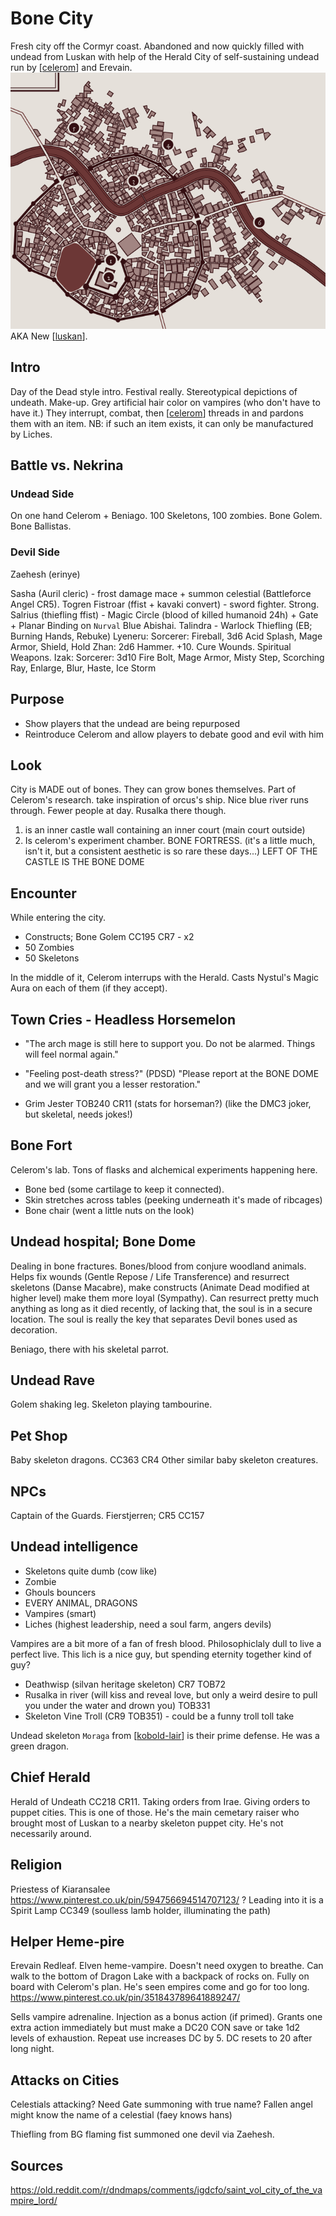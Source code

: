 # Bone City
Fresh city off the Cormyr coast.
Abandoned and now quickly filled with undead from Luskan with help of the Herald
City of self-sustaining undead run by [[celerom]] and Erevain.
![](bonecity.png)
AKA New [[luskan]].

## Intro
Day of the Dead style intro.
Festival really. Stereotypical depictions of undeath. Make-up. Grey artificial hair color on vampires (who don't have to have it.)
They interrupt, combat, then [[celerom]] threads in and pardons them with an item. NB: if such an item exists, it can only be manufactured by Liches.

## Battle vs. Nekrina
### Undead Side
On one hand Celerom + Beniago. 100 Skeletons, 100 zombies.
Bone Golem. Bone Ballistas.


### Devil Side
Zaehesh (erinye)

Sasha (Auril cleric) - frost damage mace + summon celestial (Battleforce Angel CR5).
Togren Fistroar (ffist + kavaki convert) - sword fighter. Strong.
Salrius (thiefling ffist) - Magic Circle (blood of killed humanoid 24h) + Gate + Planar Binding on `Nurval` Blue Abishai.
Talindra - Warlock Thiefling (EB; Burning Hands, Rebuke)
Lyeneru: Sorcerer: Fireball, 3d6 Acid Splash, Mage Armor, Shield, Hold
Zhan: 2d6 Hammer. +10. Cure Wounds. Spiritual Weapons.
Izak: Sorcerer: 3d10 Fire Bolt, Mage Armor, Misty Step, Scorching Ray, Enlarge, Blur, Haste, Ice Storm

## Purpose
- Show players that the undead are being repurposed
- Reintroduce Celerom and allow players to debate good and evil with him

## Look
City is MADE out of bones. They can grow bones themselves. Part of Celerom's research.
take inspiration of orcus's ship.
Nice blue river runs through. Fewer people at day. Rusalka there though.

1. is an inner castle wall containing an inner court (main court outside)
2. Is celerom's experiment chamber. BONE FORTRESS. (it's a little much, isn't it, but a consistent aesthetic is so rare these days...)
LEFT OF THE CASTLE IS THE BONE DOME

## Encounter
While entering the city.
- Constructs; Bone Golem CC195 CR7 - x2
- 50 Zombies
- 50 Skeletons

In the middle of it, Celerom interrups with the Herald.
Casts Nystul's Magic Aura on each of them (if they accept).

## Town Cries - Headless Horsemelon
- "The arch mage is still here to support you. Do not be alarmed. Things will feel normal again."
- "Feeling post-death stress?" (PDSD) "Please report at the BONE DOME and we will grant you a lesser restoration."

- Grim Jester TOB240 CR11 (stats for horseman?) (like the DMC3 joker, but skeletal, needs jokes!)

## Bone Fort
Celerom's lab. Tons of flasks and alchemical experiments happening here.
- Bone bed (some cartilage to keep it connected).
- Skin stretches across tables (peeking underneath it's made of ribcages)
- Bone chair (went a little nuts on the look)

## Undead hospital; Bone Dome
Dealing in bone fractures. Bones/blood from conjure woodland animals.
Helps fix wounds (Gentle Repose / Life Transference) and resurrect skeletons (Danse Macabre), make constructs (Animate Dead modified at higher level) make them more loyal (Sympathy).
Can resurrect pretty much anything as long as it died recently, of lacking that, the soul is in a secure location. The soul is really the key that separates
Devil bones used as decoration.

Beniago, there with his skeletal parrot.

## Undead Rave
Golem shaking leg. Skeleton playing tambourine.

## Pet Shop
Baby skeleton dragons. CC363 CR4
Other similar baby skeleton creatures.

## NPCs
Captain of the Guards. Fierstjerren; CR5 CC157

## Undead intelligence
- Skeletons quite dumb (cow like)
- Zombie
- Ghouls bouncers
- EVERY ANIMAL, DRAGONS
- Vampires (smart)
- Liches (highest leadership, need a soul farm, angers devils)

Vampires are a bit more of a fan of fresh blood. Philosophiclaly dull to live a perfect live.
This lich is a nice guy, but spending eternity together kind of guy?

- Deathwisp (silvan heritage skeleton) CR7 TOB72
- Rusalka in river (will kiss and reveal love, but only a weird desire to pull you under the water and drown you) TOB331
- Skeleton Vine Troll (CR9 TOB351) - could be a funny troll toll take

Undead skeleton `Moraga` from [[kobold-lair]] is their prime defense. He was a green dragon.

## Chief Herald
Herald of Undeath CC218 CR11.
Taking orders from Irae. Giving orders to puppet cities. This is one of those.
He's the main cemetary raiser who brought most of Luskan to a nearby skeleton puppet city.
He's not necessarily around.

## Religion
Priestess of Kiaransalee https://www.pinterest.co.uk/pin/594756694514707123/ ?
Leading into it is a Spirit Lamp CC349 (soulless lamb holder, illuminating the path)

## Helper Heme-pire
Erevain Redleaf. Elven heme-vampire. Doesn't need oxygen to breathe. Can walk to the bottom of Dragon Lake with a backpack of rocks on. Fully on board with Celerom's plan. He's seen empires come and go for too long.
https://www.pinterest.co.uk/pin/351843789641889247/

Sells vampire adrenaline. Injection as a bonus action (if primed). Grants one extra action immediately but must make a DC20 CON save or take 1d2 levels of exhaustion. Repeat use increases DC by 5. DC resets to 20 after long night.

## Attacks on Cities
Celestials attacking? Need Gate summoning with true name?
Fallen angel might know the name of a celestial (faey knows hans)

Thiefling from BG flaming fist summoned one devil via Zaehesh.

## Sources
https://old.reddit.com/r/dndmaps/comments/igdcfo/saint_vol_city_of_the_vampire_lord/

[//begin]: # "Autogenerated link references for markdown compatibility"
[celerom]: ../npcs/celerom "Celerum"
[luskan]: ../north/luskan "Luskan"
[kobold-lair]: ../whiteplume/kobold-lair "Moraga's Lair"
[//end]: # "Autogenerated link references"
